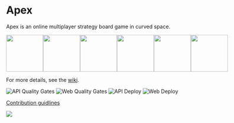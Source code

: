 # Apex

Apex is an online multiplayer strategy board game in curved space.
<div style="display:flex">
  <img src="https://github.com/JamesFaix/Apex/wiki/images/3board.png" width=100>
  <img src="https://github.com/JamesFaix/Apex/wiki/images/4board.png" width=100/>
  <img src="https://github.com/JamesFaix/Apex/wiki/images/5board.png" width=100/>
  <img src="https://github.com/JamesFaix/Apex/wiki/images/6board.png" width=100/>
  <img src="https://github.com/JamesFaix/Apex/wiki/images/7board.png" width=100/>
  <img src="https://github.com/JamesFaix/Apex/wiki/images/8board.png" width=100/>
</div>

For more details, see the [wiki](https://github.com/JamesFaix/Apex/wiki).

![API Quality Gates](https://github.com/JamesFaix/Apex/workflows/API%20Quality%20Gates/badge.svg)
![Web Quality Gates](https://github.com/JamesFaix/Apex/workflows/Web%20Quality%20Gates/badge.svg)
![API Deploy](https://github.com/JamesFaix/Apex/workflows/API%20Deploy/badge.svg)
![Web Deploy](https://github.com/JamesFaix/Apex/workflows/Web%20Deploy/badge.svg)

[Contribution guidlines](CONTRIBUTING.md)

<img src="https://github.com/JamesFaix/Apex/wiki/images/screenshot.gif"/>
